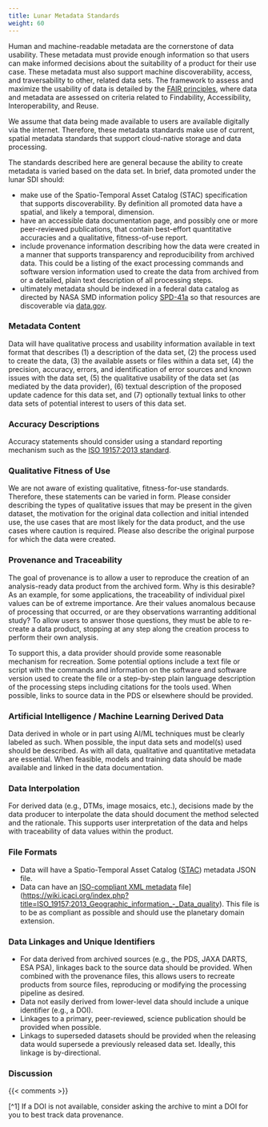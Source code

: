 ```yaml
---
title: Lunar Metadata Standards
weight: 60
---
```


Human and machine-readable metadata are the cornerstone of data usability. These metadata must provide enough information so that users can make informed decisions about the suitability of a product for their use case. These metadata must also support machine discoverability, access, and traversability to other, related data sets. The framework to assess and maximize the usability of data is detailed by the [FAIR principles](https://www.go-fair.org/fair-principles/), where data and metadata are assessed on criteria related to Findability, Accessibility, Interoperability, and Reuse. 

We assume that data being made available to users are available digitally via the internet. Therefore, these metadata standards make use of current, spatial metadata standards that support cloud-native storage and data processing.

The standards described here are general because the ability to create metadata is varied based on the data set. In brief, data promoted under the lunar SDI should:

- make use of the Spatio-Temporal Asset Catalog (STAC) specification that supports discoverability. By definition all promoted data have a spatial, and likely a temporal, dimension. 
- have an accessible data documentation page, and possibly one or more peer-reviewed publications, that contain best-effort quantitative accuracies and a qualitative, fitness-of-use report.
- include provenance information describing how the data were created in a manner that supports transparency and reproducibility from archived data. This could be a listing of the exact processing commands and software version information used to create the data from archived from or a detailed, plain text description of all processing steps.
- ultimately metadata should be indexed in a federal data catalog as directed by NASA SMD information policy [SPD-41a](https://smd-cms.nasa.gov/wp-content/uploads/2023/08/smd-information-policy-spd-41a.pdf) so that resources are discoverable via [data.gov](https://data.gov/).


### Metadata Content
Data will have qualitative process and usability information available in text format that describes (1) a description of the data set, (2) the process used to create the data, (3) the available assets or files within a data set, (4) the precision, accuracy, errors, and identification of error sources and known issues with the data set, (5) the qualitative usability of the data set (as mediated by the data provider), (6) textual description of the proposed update cadence for this data set, and (7) optionally textual links to other data sets of potential interest to users of this data set.

### Accuracy Descriptions
Accuracy statements should consider using a standard reporting mechanism such as the [ISO 19157:2013 standard](https://wiki.icaci.org/index.php?title=ISO_19157:2013_Geographic_information_-_Data_quality). 

### Qualitative Fitness of Use 
We are not aware of existing qualitative, fitness-for-use standards. Therefore, these statements can be varied in form. Please consider describing the types of qualitative issues that may be present in the given dataset, the motivation for the original data collection and initial intended use, the use cases that are most likely for the data product, and the use cases where caution is required. Please also describe the original purpose for which the data were created.


### Provenance and Traceability
The goal of provenance is to allow a user to reproduce the creation of an analysis-ready data product from the archived form. Why is this desirable? As an example, for some applications, the traceability of individual pixel values can be of extreme importance. Are their values anomalous because of processing that occurred, or are they observations warranting additional study? To allow users to answer those questions, they must be able to re-create a data product, stopping at any step along the creation process to perform their own analysis.

To support this, a data provider should provide some reasonable mechanism for recreation. Some potential options include a text file or script with the commands and information on the software and software version used to create the file or a step-by-step plain language description of the processing steps including citations for the tools used. When possible, links to source data in the PDS or elsewhere should be provided.

### Artificial Intelligence / Machine Learning Derived Data
Data derived in whole or in part using AI/ML techniques must be clearly labeled as such. When possible, the input data sets and model(s) used should be described. As with all data, qualitative and quantitative metadata are essential. When feasible, models and training data should be made available and linked in the data documentation.

### Data Interpolation
For derived data (e.g., DTMs, image mosaics, etc.), decisions made by the data producer to interpolate the data should document the method selected and the rationale. This supports user interpretation of the data and helps with traceability of data values within the product. 

### File Formats
- Data will have a Spatio-Temporal Asset Catalog ([STAC](https://www.google.com/search?client=safari&rls=en&q=spatio-temporal+asset+catalog&ie=UTF-8&oe=UTF-8)) metadata JSON file.
- Data can have an [ISO-compliant XML metadata](https://wiki.icaci.org/index.php?title=ISO_19157:2013_Geographic_information_-_Data_quality) file](https://wiki.icaci.org/index.php?title=ISO_19157:2013_Geographic_information_-_Data_quality). This file is to be as compliant as possible and should use the planetary domain extension.

### Data Linkages and Unique Identifiers
- For data derived from archived sources (e.g., the PDS, JAXA DARTS, ESA PSA), linkages back to the source data should be provided. When combined with the provenance files, this allows users to recreate products from source files, reproducing or modifying the processing pipeline as desired.
- Data not easily derived from lower-level data should include a unique identifier (e.g., a DOI).
- Linkages to a primary, peer-reviewed, science publication should be provided when possible.
- Linkags to superseded datasets should be provided when the releasing data would supersede a previously released data set. Ideally, this linkage is by-directional. 

### Discussion

{{< comments >}}

[^1] If a DOI is not available, consider asking the archive to mint a DOI for you to best track data provenance.
